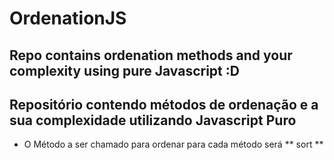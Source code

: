 # OrdenationJS
##   Repo contains ordenation methods and your complexity using pure Javascript :D
##   Repositório contendo métodos de ordenação e a sua complexidade utilizando Javascript Puro 
  * O Método a ser chamado para ordenar para cada método será ** sort **
